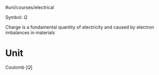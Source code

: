 #uni/courses/electrical 

Symbol: $Q$

Charge is a fundamental quantity of electricity and caused by electron imbalances in materials

# Unit

Coulomb $[Q]$